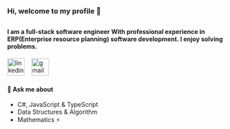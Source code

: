 ### Hi, welcome to my profile 👋
<h2></h2>
<h4 dir="auto"><pr>I am a full-stack software engineer With professional experience in ERP(Enterprise resource planning) software development. I enjoy solving problems.</pr></h4>
<a href="https://www.linkedin.com/in/fatemeh-abbasi-49757570/" rel="nofollow"><img src="https://camo.githubusercontent.com/e591fde37567a32e51fb1b98924f4df8e45199dca985500749e2a9938fa3e322/68747470733a2f2f7777772e766563746f726c6f676f2e7a6f6e652f6c6f676f732f6c696e6b6564696e2f6c696e6b6564696e2d69636f6e2e737667" alt="linkedin" width="40" height="40" data-canonical-src="https://www.vectorlogo.zone/logos/linkedin/linkedin-icon.svg" style="max-width: 100%;"></a>
&nbsp;&nbsp;
<a href="mailto:fatemeh.abbasi.2545@gmail.com"><img src="https://camo.githubusercontent.com/9dd35148e07760d8dcadd52e4af6cf4f625be4bb948d34498506ee2d9a83ee98/68747470733a2f2f7777772e766563746f726c6f676f2e7a6f6e652f6c6f676f732f676d61696c2f676d61696c2d74696c652e737667" alt="gmail" width="40" height="40" data-canonical-src="https://www.vectorlogo.zone/logos/gmail/gmail-tile.svg" style="max-width: 100%;"></a>
<h4 dir="auto"><g-emoji class="g-emoji" alias="speech_balloon" fallback-src="https://github.githubassets.com/images/icons/emoji/unicode/1f4ac.png">💬</g-emoji> Ask me about</h4>
<ul dir="auto">
  <li>C#, JavaScript &amp; TypeScript</li>
  <li>Data Structures &amp; Algorithm</li>
  <li>Mathematics ⚡</li>
</ul>





